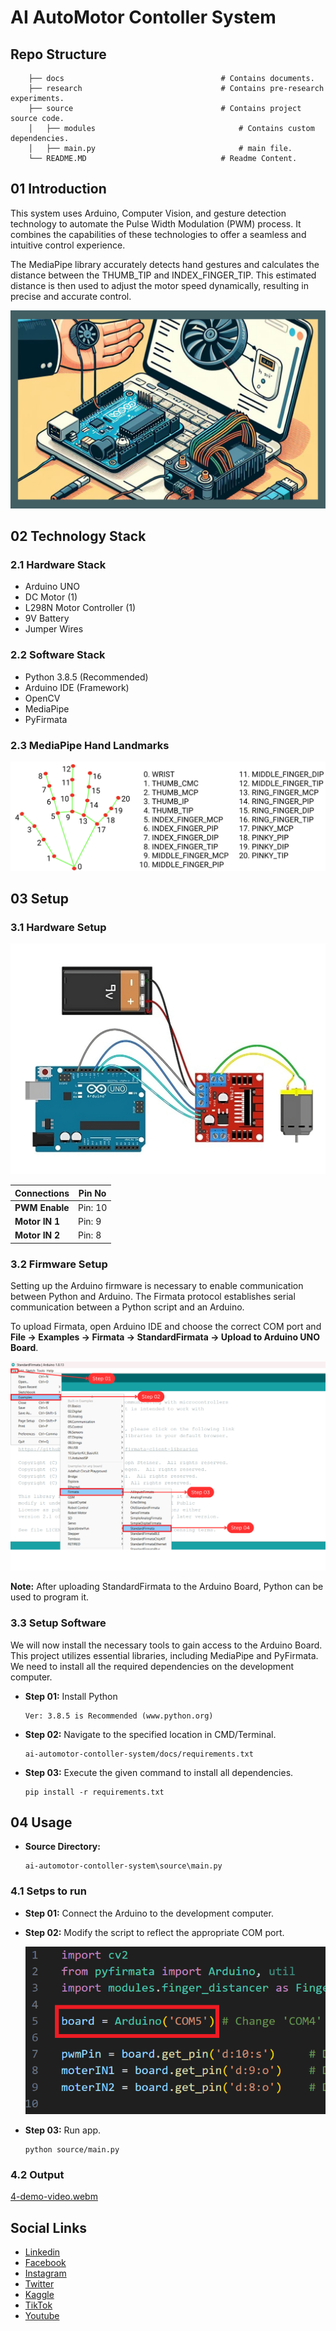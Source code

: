 # AI AutoMotor Contoller System

## Repo Structure

```
    ├── docs                                   # Contains documents.
    ├── research                               # Contains pre-research experiments.
    ├── source                                 # Contains project source code.
    │   ├── modules                                # Contains custom dependencies.  
    │   ├── main.py                                # main file.
    └── README.MD                              # Readme Content.
```

## 01 Introduction

This system uses Arduino, Computer Vision, and gesture detection technology to automate the Pulse Width Modulation (PWM) process. It combines the capabilities of these technologies to offer a seamless and intuitive control experience. 

The MediaPipe library accurately detects hand gestures and calculates the distance between the THUMB_TIP and INDEX_FINGER_TIP. This estimated distance is then used to adjust the motor speed dynamically, resulting in precise and accurate control.

![Circuit Diagram](docs/media/0-banner-image.png)

## 02 Technology Stack

### 2.1 Hardware Stack

- Arduino UNO
- DC Motor (1)
- L298N Motor Controller (1)
- 9V Battery 
- Jumper Wires

### 2.2 Software Stack

- Python 3.8.5 (Recommended)
- Arduino IDE (Framework)
- OpenCV
- MediaPipe
- PyFirmata

### 2.3 MediaPipe Hand Landmarks

![Mediapipe Diagram](docs/media/5-mediapipe-hand-landmarks.png)

## 03 Setup

### 3.1 Hardware Setup

![Circuit Diagram](docs/media/1-circuit-diagram.jpeg)

| Connections     | Pin No  |
| --------------- | ------- |
| **PWM Enable**  | Pin: 10 |
| **Motor IN 1**  | Pin: 9  |
| **Motor IN 2**  | Pin: 8  |

### 3.2 Firmware Setup

Setting up the Arduino firmware is necessary to enable communication between Python and Arduino. The Firmata protocol establishes serial communication between a Python script and an Arduino.

To upload Firmata, open Arduino IDE and choose the correct COM port and **File -> Examples -> Firmata -> StandardFirmata -> Upload to Arduino UNO Board**.

![Firmware Setup](docs/media/2-firmware-setup.png)

**Note:** After uploading StandardFirmata to the Arduino Board, Python can be used to program it.

### 3.3 Setup Software

We will now install the necessary tools to gain access to the Arduino Board. This project utilizes essential libraries, including MediaPipe and PyFirmata. We need to install all the required dependencies on the development computer.

- **Step 01:** Install Python

  ```
  Ver: 3.8.5 is Recommended (www.python.org)
  ```

- **Step 02:** Navigate to the specified location in CMD/Terminal.

  ```
  ai-automotor-contoller-system/docs/requirements.txt
  ```

- **Step 03:** Execute the given command to install all dependencies.

  ```
  pip install -r requirements.txt
  ```

## 04 Usage

- **Source Directory:**

  ```
  ai-automotor-contoller-system\source\main.py
  ```

### 4.1 Setps to run

- **Step 01:** Connect the Arduino to the development computer.

- **Step 02:** Modify the script to reflect the appropriate COM port.

  ![Change COM Port](docs/media/3-change-com-port.png)

- **Step 03:** Run app.

  ```
  python source/main.py
  ```

### 4.2 Output

[4-demo-video.webm](https://github.com/gunarakulangunaretnam/ai-automotor-controller-system/assets/45822509/ded8e48f-9081-459f-af8e-02e956556937)

## Social Links

- [Linkedin](https://www.linkedin.com/in/gunarakulangunaretnam)
- [Facebook](https://www.facebook.com/gunarakulangunaretnam)
- [Instagram](https://www.instagram.com/gunarakulangunaretnam)
- [Twitter](https://twitter.com/gunarakulangr)
- [Kaggle](https://www.kaggle.com/gunarakulangr)
- [TikTok](https://www.tiktok.com/@gunarakulangunaretnam)
- [Youtube](https://www.youtube.com/channel/UCjMOdgHFAjAdBKiqV8y2Tww)
